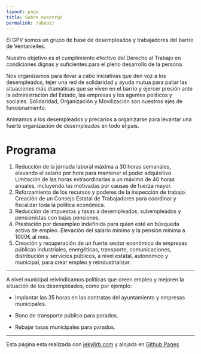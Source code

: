 ```yaml
---
layout: page
title: Sobre nosotr@s
permalink: /about/
---
```


El GPV somos un grupo de base de desempleados y trabajadores del barrio de Ventanielles.

Nuestro objetivo es el cumplimiento efectivo del Derecho al Trabajo en condiciones dignas y suficientes para el pleno desarrollo de la persona.

Nos organizamos para llevar a cabo iniciativas que den voz a los desempleados, tejer una red de solidaridad y ayuda mutua para paliar las situaciones más dramáticas que se viven en el barrio y ejercer presión ante la administración del Estado, las empresas y los agentes políticos y sociales. Solidaridad, Organización y Movilización son nuestros ejes de funcionamiento.

Animamos a los desempleados y precarios a organizarse para levantar una fuerte organización de desempleados en todo el país.

# Programa

1. Reducción de la jornada laboral máxima a 30 horas semanales, elevando el salario por hora para mantener el poder adquisitivo. Limitación de las horas extraordinarias a un máximo de 40 horas anuales, incluyendo las motivadas por causas de fuerza mayor.
2. Reforzamiento de los recursos y poderes de la inspección de trabajo. Creación de un Consejo Estatal de Trabajadores para coordinar y fiscalizar toda la política económica.
3. Reducción de impuestos y tasas a desempleados, subempleados y pensionistas con bajas pensiones.
4. Prestación por desempleo indefinida para quien esté en búsqueda activa de empleo. Elevación del salario mínimo y la pensión mínima a 1000€ al mes.
5. Creación y recuperación de un fuerte sector económico de empresas públicas industriales, energéticas, transporte, comunicaciones, distribución y servicios públicos, a nivel estatal, autonómico y municipal, para crear empleo y reindustrializar.

-------

A nivel municipal reivindicamos políticas que creen empleo y mejoren la situación de los desempleados, como por ejemplo:

* Implantar las 35 horas en las contratas del ayuntamiento y empresas municipales.

* Bono de transporte público para parados.

* Rebajar tasas municipales para parados.


------------------

Esta página esta realizada con [jekyllrb.com](http://jekyllrb.com/) y alojada en [Github Pages](http://pages.github.com)